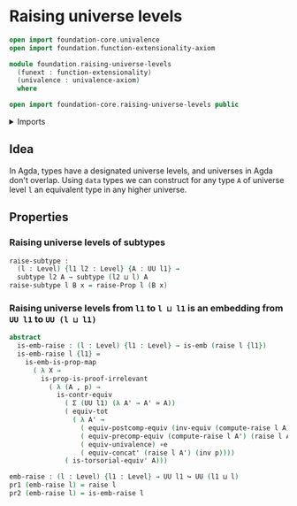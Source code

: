 # Raising universe levels

```agda
open import foundation-core.univalence
open import foundation.function-extensionality-axiom

module foundation.raising-universe-levels
  (funext : function-extensionality)
  (univalence : univalence-axiom)
  where

open import foundation-core.raising-universe-levels public
```

<details><summary>Imports</summary>

```agda
open import foundation.action-on-identifications-functions
open import foundation.dependent-pair-types
open import foundation.equivalences funext
open import foundation.identity-types funext
open import foundation.univalence funext univalence
open import foundation.universe-levels

open import foundation-core.contractible-types
open import foundation-core.embeddings
open import foundation-core.function-types
open import foundation-core.functoriality-dependent-pair-types
open import foundation-core.homotopies
open import foundation-core.propositional-maps
open import foundation-core.propositions
open import foundation-core.sets
open import foundation-core.subtypes funext
```

</details>

## Idea

In Agda, types have a designated universe levels, and universes in Agda don't
overlap. Using `data` types we can construct for any type `A` of universe level
`l` an equivalent type in any higher universe.

## Properties

### Raising universe levels of subtypes

```agda
raise-subtype :
  (l : Level) {l1 l2 : Level} {A : UU l1} →
  subtype l2 A → subtype (l2 ⊔ l) A
raise-subtype l B x = raise-Prop l (B x)
```

### Raising universe levels from `l1` to `l ⊔ l1` is an embedding from `UU l1` to `UU (l ⊔ l1)`

```agda
abstract
  is-emb-raise : (l : Level) {l1 : Level} → is-emb (raise l {l1})
  is-emb-raise l {l1} =
    is-emb-is-prop-map
      ( λ X →
        is-prop-is-proof-irrelevant
          ( λ (A , p) →
            is-contr-equiv
              ( Σ (UU l1) (λ A' → A' ≃ A))
              ( equiv-tot
                ( λ A' →
                  ( equiv-postcomp-equiv (inv-equiv (compute-raise l A)) A') ∘e
                  ( equiv-precomp-equiv (compute-raise l A') (raise l A)) ∘e
                  ( equiv-univalence) ∘e
                  ( equiv-concat' (raise l A') (inv p))))
              ( is-torsorial-equiv' A)))

emb-raise : (l : Level) {l1 : Level} → UU l1 ↪ UU (l1 ⊔ l)
pr1 (emb-raise l) = raise l
pr2 (emb-raise l) = is-emb-raise l
```
